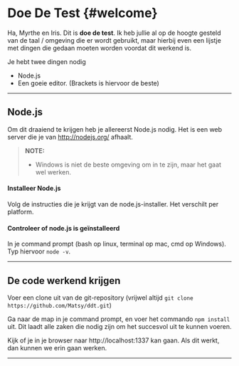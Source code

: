 Doe De Test	{#welcome}
=====================


Ha, Myrthe en Iris. Dit is **doe de test**.
Ik heb jullie al op de hoogte gesteld van de taal / omgeving die er wordt gebruikt, maar hierbij even een lijstje met dingen die gedaan moeten worden voordat dit werkend is.

Je hebt twee dingen nodig

* Node.js
* Een goeie editor. (Brackets is hiervoor de beste)

----------


Node.js
---------

Om dit draaiend te krijgen heb je allereerst Node.js nodig. Het is een web server die je van http://nodejs.org/ afhaalt.

> **NOTE:**
>
> - Windows is niet de beste omgeving om in te zijn, maar het gaat wel werken.


#### Installeer Node.js

Volg de instructies die je krijgt van de node.js-installer. Het verschilt per platform.


#### Controleer of node.js is geïnstalleerd

In je command prompt (bash op linux, terminal op mac, cmd op Windows). Typ hiervoor `node -v`.


----------


De code werkend krijgen
---------------

Voer een clone uit van de git-repository (vrijwel altijd `git clone https://github.com/Matsy/ddt.git`)

Ga naar de map in je command prompt, en voer het commando `npm install` uit. Dit laadt alle zaken die nodig zijn om het succesvol uit te kunnen voeren.

Kijk of je in je browser naar http://localhost:1337 kan gaan. Als dit werkt, dan kunnen we erin gaan werken.

----------

